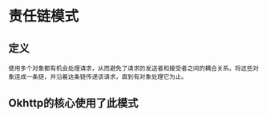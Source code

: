# 责任链模式
## 定义

```
使用多个对象都有机会处理请求，从而避免了请求的发送者和接受者之间的耦合关系。将这些对象连成一条链，并沿着这条链传递该请求，直到有对象处理它为止。
```
## Okhttp的核心使用了此模式

